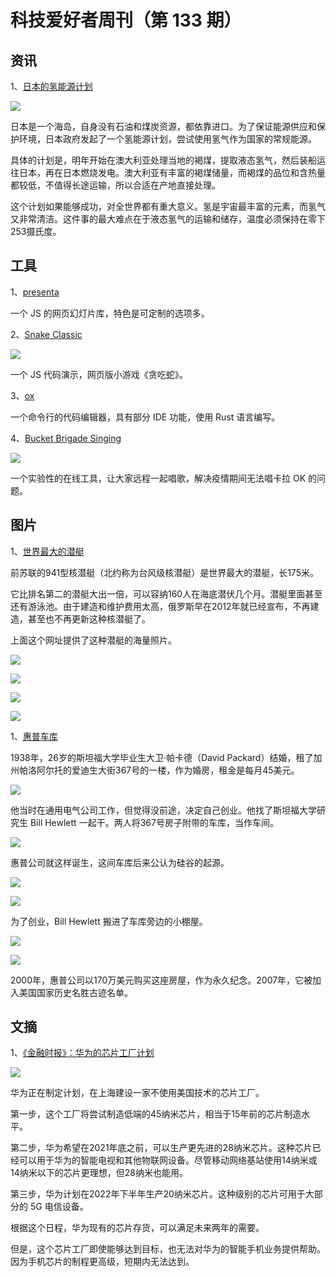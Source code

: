 # 科技爱好者周刊（第 133 期）

## 资讯

1、[日本的氢能源计划](https://techxplore.com/news/2020-11-ambitious-controversial-japan-hydrogen.html)

![](https://www.wangbase.com/blogimg/asset/202011/bg2020110304.jpg)

日本是一个海岛，自身没有石油和煤炭资源，都依靠进口。为了保证能源供应和保护环境，日本政府发起了一个氢能源计划，尝试使用氢气作为国家的常规能源。

具体的计划是，明年开始在澳大利亚处理当地的褐煤，提取液态氢气，然后装船运往日本，再在日本燃烧发电。澳大利亚有丰富的褐煤储量，而褐煤的品位和含热量都较低，不值得长途运输，所以合适在产地直接处理。

这个计划如果能够成功，对全世界都有重大意义。氢是宇宙最丰富的元素，而氢气又非常清洁。这件事的最大难点在于液态氢气的运输和储存，温度必须保持在零下253摄氏度。

## 工具

1、[presenta](https://github.com/presenta-software/presenta-lib)

一个 JS 的网页幻灯片库，特色是可定制的选项多。

2、[Snake Classic](https://codeguppy.com/code.html?ad/snk_adrian)

![](https://www.wangbase.com/blogimg/asset/202011/bg2020110303.jpg)

一个 JS 代码演示，网页版小游戏《贪吃蛇》。

3、[ox](https://github.com/curlpipe/ox)

一个命令行的代码编辑器，具有部分 IDE 功能，使用 Rust 语言编写。

4、[Bucket Brigade Singing](https://www.jefftk.com/p/bucket-brigade-singing)

![](https://www.wangbase.com/blogimg/asset/202011/bg2020110406.jpg)

一个实验性的在线工具，让大家远程一起唱歌，解决疫情期间无法唱卡拉 OK 的问题。

##  图片

1、[世界最大的潜艇](https://ru-submarine.livejournal.com/17486.html)

前苏联的941型核潜艇（北约称为台风级核潜艇）是世界最大的潜艇，长175米。

它比排名第二的潜艇大出一倍，可以容纳160人在海底潜伏几个月。潜艇里面甚至还有游泳池。由于建造和维护费用太高，俄罗斯早在2012年就已经宣布，不再建造，甚至也不再更新这种核潜艇了。

上面这个网址提供了这种潜艇的海量照片。

![](https://www.wangbase.com/blogimg/asset/202011/bg2020110109.jpg)

![](https://www.wangbase.com/blogimg/asset/202011/bg2020110105.jpg)

![](https://www.wangbase.com/blogimg/asset/202011/bg2020110106.jpg)

![](https://www.wangbase.com/blogimg/asset/202011/bg2020110108.jpg)

1、[惠普车库](https://www.hpmuseum.org/garage/garage.htm)

1938年，26岁的斯坦福大学毕业生大卫·帕卡德（David Packard）结婚，租了加州帕洛阿尔托的爱迪生大街367号的一楼，作为婚房，租金是每月45美元。

![](https://www.wangbase.com/blogimg/asset/202011/bg2020110410.jpg)

他当时在通用电气公司工作，但觉得没前途，决定自己创业。他找了斯坦福大学研究生 Bill Hewlett 一起干。两人将367号房子附带的车库，当作车间。

![](https://www.wangbase.com/blogimg/asset/202011/bg2020110407.jpg)

惠普公司就这样诞生，这间车库后来公认为硅谷的起源。

![](https://www.wangbase.com/blogimg/asset/202011/bg2020110408.jpg)

![](https://www.wangbase.com/blogimg/asset/202011/bg2020110409.jpg)

为了创业，Bill Hewlett 搬进了车库旁边的小棚屋。

![](https://www.wangbase.com/blogimg/asset/202011/bg2020110411.jpg)

![](https://www.wangbase.com/blogimg/asset/202011/bg2020110412.jpg)

2000年，惠普公司以170万美元购买这座房屋，作为永久纪念。2007年，它被加入美国国家历史名胜古迹名单。

## 文摘

1、[《金融时报》：华为的芯片工厂计划](https://archive.vn/SE6ZJ#selection-1817.0-1817.16)

![](https://www.wangbase.com/blogimg/asset/202011/bg2020110111.jpg)

华为正在制定计划，在上海建设一家不使用美国技术的芯片工厂。

第一步，这个工厂将尝试制造低端的45纳米芯片，相当于15年前的芯片制造水平。

第二步，华为希望在2021年底之前，可以生产更先进的28纳米芯片。这种芯片已经可以用于华为的智能电视和其他物联网设备。尽管移动网络基站使用14纳米或14纳米以下的芯片更理想，但28纳米也能用。

第三步，华为计划在2022年下半年生产20纳米芯片。这种级别的芯片可用于大部分的 5G 电信设备。

根据这个日程，华为现有的芯片存货，可以满足未来两年的需要。

但是，这个芯片工厂即使能够达到目标，也无法对华为的智能手机业务提供帮助。因为手机芯片的制程更高级，短期内无法达到。

